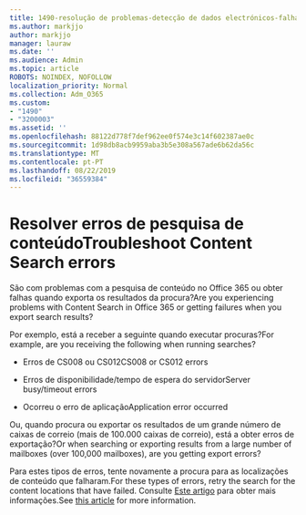 ```yaml
---
title: 1490-resolução de problemas-detecção de dados electrónicos-falhas
ms.author: markjjo
author: markjjo
manager: lauraw
ms.date: ''
ms.audience: Admin
ms.topic: article
ROBOTS: NOINDEX, NOFOLLOW
localization_priority: Normal
ms.collection: Adm_O365
ms.custom:
- "1490"
- "3200003"
ms.assetid: ''
ms.openlocfilehash: 88122d778f7def962ee0f574e3c14f602387ae0c
ms.sourcegitcommit: 1d98db8acb9959aba3b5e308a567ade6b62da56c
ms.translationtype: MT
ms.contentlocale: pt-PT
ms.lasthandoff: 08/22/2019
ms.locfileid: "36559384"
---
```

# <a name="troubleshoot-content-search-errors"></a><span data-ttu-id="d72f8-102">Resolver erros de pesquisa de conteúdo</span><span class="sxs-lookup"><span data-stu-id="d72f8-102">Troubleshoot Content Search errors</span></span>

<span data-ttu-id="d72f8-103">São com problemas com a pesquisa de conteúdo no Office 365 ou obter falhas quando exporta os resultados da procura?</span><span class="sxs-lookup"><span data-stu-id="d72f8-103">Are you experiencing problems with Content Search in Office 365 or getting failures when you export search results?</span></span>

<span data-ttu-id="d72f8-104">Por exemplo, está a receber a seguinte quando executar procuras?</span><span class="sxs-lookup"><span data-stu-id="d72f8-104">For example, are you receiving the following when running searches?</span></span>

- <span data-ttu-id="d72f8-105">Erros de CS008 ou CS012</span><span class="sxs-lookup"><span data-stu-id="d72f8-105">CS008 or CS012 errors</span></span>

- <span data-ttu-id="d72f8-106">Erros de disponibilidade/tempo de espera do servidor</span><span class="sxs-lookup"><span data-stu-id="d72f8-106">Server busy/timeout errors</span></span>

- <span data-ttu-id="d72f8-107">Ocorreu o erro de aplicação</span><span class="sxs-lookup"><span data-stu-id="d72f8-107">Application error occurred</span></span>

<span data-ttu-id="d72f8-108">Ou, quando procura ou exportar os resultados de um grande número de caixas de correio (mais de 100.000 caixas de correio), está a obter erros de exportação?</span><span class="sxs-lookup"><span data-stu-id="d72f8-108">Or when searching or exporting results from a large number of mailboxes (over 100,000 mailboxes), are you getting export errors?</span></span>

<span data-ttu-id="d72f8-109">Para estes tipos de erros, tente novamente a procura para as localizações de conteúdo que falharam.</span><span class="sxs-lookup"><span data-stu-id="d72f8-109">For these types of errors, retry the search for the content locations that have failed.</span></span> <span data-ttu-id="d72f8-110">Consulte [Este artigo](https://docs.microsoft.com/office365/securitycompliance/retry-failed-content-search) para obter mais informações.</span><span class="sxs-lookup"><span data-stu-id="d72f8-110">See  [this article](https://docs.microsoft.com/office365/securitycompliance/retry-failed-content-search) for more information.</span></span>

